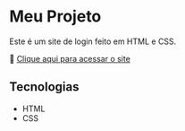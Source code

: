 # Meu Projeto

Este é um site de login feito em HTML e CSS.

🔗 [Clique aqui para acessar o site](https://eduardo-luis-alonso-art.github.io/tela_login/)

## Tecnologias
- HTML
- CSS
